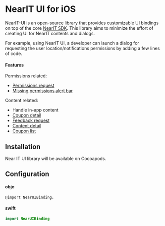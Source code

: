 # NearIT UI for iOS
NearIT-UI is an open-source library that provides customizable UI bindings on top of the core [NearIT SDK](https://github.com/nearit/iOS-SDK).
This library aims to minimize the effort of creating UI for NearIT contents and dialogs.

For example, using NearIT UI, a developer can launch a dialog for requesting the user location/notifications permissions by adding a few lines of code.

#### Features
Permissions related:
- [Permissions request](DOCS/PERMISSIONS.md)
- [Missing permissions alert bar](DOCS/PERMISSIONS_BAR.md)

Content related:
- Handle in-app content
- [Coupon detail](DOCS/COUPON.md)
- [Feedback request](DOCS/FEEDBACK.md)
- [Content detail](DOCS/CONTENT.md)
- [Coupon list](DOCS/COUPON_LIST.md)

## Installation

Near IT UI library will be available on Cocoapods.

## Configuration

#### objc

```objc
@import NearUIBinding;
```

#### swift
```swift
import NearUIBinding
```

